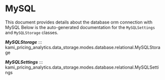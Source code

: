 # MySQL

This document provides details about the database orm connection with MySQL Below is the auto-generated documentation for the `MySQLSettings`
and `MySQLStorage` classes.

__*MySQLStorage*__
::: kami_pricing_analytics.data_storage.modes.database.relational.MySQLStorage

__*MySQLSettings*__
::: kami_pricing_analytics.data_storage.modes.database.relational.MySQLSettings
